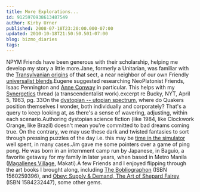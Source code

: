 ```yaml
---
title: More Explorations...
id: 9125970938613487549
author: Kirby Urner
published: 2008-07-18T23:20:00.000-07:00
updated: 2010-10-18T21:50:50.501-07:00
blog: bizmo_diaries
tags: 
---
```


NPYM Friends have been generous with their scholarship, helping me develop my story a little more.Jane, formerly a Unitarian, was familiar with the [Transylvanian origins](http://www.americanunitarian.org/AUCHistory.htm) of that sect, a near neighbor of our own Friendly [universalist blends](http://worldgame.blogspot.com/2005/12/more-tv-talk.html).Eugene suggested researching NeoPlatonist Friends, Isaac Pennington and [Anne Conway](http://en.wikipedia.org/wiki/Lady_Anne_Finch_Conway) in particular.  This helps with my [Synergetics](http://www.grunch.net/synergetics/) thread (a transcendentalist work).[](https://blogger.googleusercontent.com/img/b/R29vZ2xl/AVvXsEjdVcntDCnwDmHcMywvX4S0a3CF70AeRd2YbH6Z7osbuVL0tXwoz3v7JFNUIbK0-7MdbnPiiTbjYDanVYfjQAjpRwRzPSmUF1XcjdAFR8JoBSriQ9UzRZSfrqOnVMo_7lLbovL5/s1600-h/transcendentalist.png)excerpt re Bucky, NYT, April 5, 1963, pg. 33On the [dystopian -- utopian spectrum](http://en.wikipedia.org/wiki/Utopian_and_dystopian_fiction), where do Quakers position themselves I wonder, both individually and corporately?  That's a query to keep looking at, as there's a sense of wavering, adjusting, within each scenario.Authoring dystopian science fiction (like 1984, like Clockwork Orange, like Brazil) doesn't mean you're committed to bad dreams coming true. On the contrary, we may use these dark and twisted fantasies to sort through pressing puzzles of the day i.e. this may be [time in the simulator](http://worldgame.blogspot.com/2005/12/more-about-narnia.html) well spent, in many cases.Jim gave me some pointers over a game of ping pong.  He was born in an internment camp run by Japanese, in Baguio, a favorite getaway for my family in later years, when based in Metro Manila ([Magallenes Village](http://controlroom.blogspot.com/2007/10/more-autobio.html), Makati).A few Friends and I enjoyed flipping through the art books I brought along, including [The Bobliographon](http://www.amazon.com/Subgenius-Psychlopaedia-Slack-Bobliographon/dp/1560259396) (ISBN 1560259396), and [Obey: Supply & Demand, The Art of Shepard Fairey](http://www.amazon.com/Obey-Supply-Demand-Shepard-Fairey/dp/1584232447) (ISBN 1584232447), some other gems.[](https://blogger.googleusercontent.com/img/b/R29vZ2xl/AVvXsEhUMk-36huyE0a0-h5Huvmd7Z9sY52qU7JI_AF8TXskD-u8qJMgmS-YqeWnneU0iMx_VWvD7ikvrnpOuoOa6jWoOE4ImLPjuHq56jxKwjwpl_NkBc9N3nYcnjSA0xIKT3nUbS2y/s1600-h/p7190029.jpg)